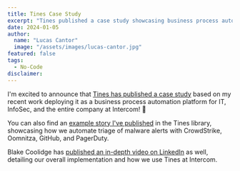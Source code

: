 ```yaml
---
title: Tines Case Study
excerpt: "Tines published a case study showcasing business process automation implementation for IT and InfoSec at Intercom."
date: 2024-01-05
author:
  name: "Lucas Cantor"
  image: "/assets/images/lucas-cantor.jpg"
featured: false
tags:
  - No-Code
disclaimer:
---
```


I'm excited to announce that [Tines has published a case study](https://www.tines.com/case-studies/intercom) based on my recent work deploying it as a business process automation platform for IT, InfoSec, and the entire company at Intercom! 🎉

You can also find an [example story I've published](https://www.tines.com/library/stories/1213236/handle-malware-alerts-with-crowdstrike-oomnitza-github-and-pagerduty) in the Tines library, showcasing how we automate triage of malware alerts with CrowdStrike, Oomnitza, GitHub, and PagerDuty.

Blake Coolidge has [published an in-depth video on LinkedIn](https://www.linkedin.com/posts/blakecoolidge_learn-how-intercom-is-automating-use-cases-activity-7149021756932947969-sWy7/) as well, detailing our overall implementation and how we use Tines at Intercom.
